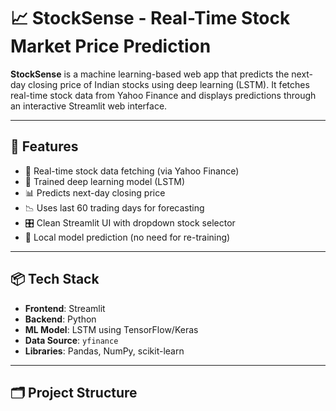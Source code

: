 # 📈 StockSense - Real-Time Stock Market Price Prediction

**StockSense** is a machine learning-based web app that predicts the next-day closing price of Indian stocks using deep learning (LSTM). It fetches real-time stock data from Yahoo Finance and displays predictions through an interactive Streamlit web interface.

---

## 🚀 Features

- 🔁 Real-time stock data fetching (via Yahoo Finance)
- 🧠 Trained deep learning model (LSTM)
- 📊 Predicts next-day closing price
- 📉 Uses last 60 trading days for forecasting
- 🎛️ Clean Streamlit UI with dropdown stock selector
- 🔐 Local model prediction (no need for re-training)

---

## 📦 Tech Stack

- **Frontend**: Streamlit
- **Backend**: Python
- **ML Model**: LSTM using TensorFlow/Keras
- **Data Source**: `yfinance`
- **Libraries**: Pandas, NumPy, scikit-learn

---

## 🗂️ Project Structure

